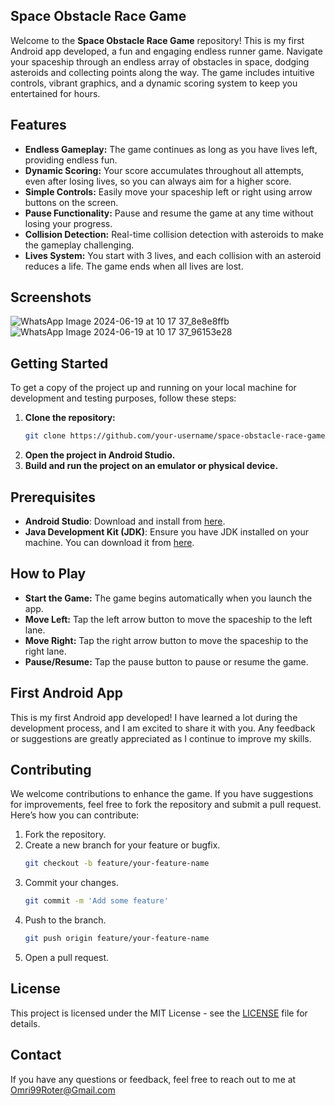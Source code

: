 
## Space Obstacle Race Game

Welcome to the **Space Obstacle Race Game** repository! This is my first Android app developed, a fun and engaging endless runner game. Navigate your spaceship through an endless array of obstacles in space, dodging asteroids and collecting points along the way. The game includes intuitive controls, vibrant graphics, and a dynamic scoring system to keep you entertained for hours.

## Features

- **Endless Gameplay:** The game continues as long as you have lives left, providing endless fun.
- **Dynamic Scoring:** Your score accumulates throughout all attempts, even after losing lives, so you can always aim for a higher score.
- **Simple Controls:** Easily move your spaceship left or right using arrow buttons on the screen.
- **Pause Functionality:** Pause and resume the game at any time without losing your progress.
- **Collision Detection:** Real-time collision detection with asteroids to make the gameplay challenging.
- **Lives System:** You start with 3 lives, and each collision with an asteroid reduces a life. The game ends when all lives are lost.

## Screenshots

![WhatsApp Image 2024-06-19 at 10 17 37_8e8e8ffb](https://github.com/OmriRoter/SpaceObstacleRace/assets/131654937/be92c1a1-e038-46fc-aa15-941b312f996a)
![WhatsApp Image 2024-06-19 at 10 17 37_96153e28](https://github.com/OmriRoter/SpaceObstacleRace/assets/131654937/dd4896db-9197-4eef-a57d-0a8f47d0e3da)

## Getting Started

To get a copy of the project up and running on your local machine for development and testing purposes, follow these steps:

1. **Clone the repository:**
   ```bash
   git clone https://github.com/your-username/space-obstacle-race-game.git
   ```
2. **Open the project in Android Studio.**
3. **Build and run the project on an emulator or physical device.**

## Prerequisites

- **Android Studio**: Download and install from [here](https://developer.android.com/studio).
- **Java Development Kit (JDK)**: Ensure you have JDK installed on your machine. You can download it from [here](https://www.oracle.com/java/technologies/javase-jdk11-downloads.html).

## How to Play

- **Start the Game:** The game begins automatically when you launch the app.
- **Move Left:** Tap the left arrow button to move the spaceship to the left lane.
- **Move Right:** Tap the right arrow button to move the spaceship to the right lane.
- **Pause/Resume:** Tap the pause button to pause or resume the game.

## First Android App

This is my first Android app developed! I have learned a lot during the development process, and I am excited to share it with you. Any feedback or suggestions are greatly appreciated as I continue to improve my skills.

## Contributing

We welcome contributions to enhance the game. If you have suggestions for improvements, feel free to fork the repository and submit a pull request. Here’s how you can contribute:

1. Fork the repository.
2. Create a new branch for your feature or bugfix.
   ```bash
   git checkout -b feature/your-feature-name
   ```
3. Commit your changes.
   ```bash
   git commit -m 'Add some feature'
   ```
4. Push to the branch.
   ```bash
   git push origin feature/your-feature-name
   ```
5. Open a pull request.

## License

This project is licensed under the MIT License - see the [LICENSE](LICENSE) file for details.

## Contact

If you have any questions or feedback, feel free to reach out to me at Omri99Roter@Gmail.com
